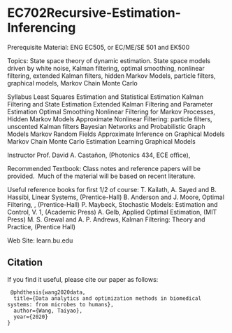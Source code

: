 # EC702Recursive-Estimation-Inferencing

 Prerequisite Material: ENG EC505, or EC/ME/SE 501 and EK500

Topics: State space theory of dynamic estimation.  State space models driven by white noise, Kalman filtering, optimal smoothing, nonlinear filtering, extended Kalman filters, hidden Markov Models, particle filters, graphical models, Markov Chain Monte Carlo


Syllabus 
Least Squares Estimation and Statistical Estimation 
Kalman Filtering and State Estimation 
Extended Kalman Filtering and Parameter Estimation 
Optimal Smoothing
Nonlinear Filtering for Markov Processes, Hidden Markov Models
Approximate Nonlinear Filtering: particle filters, unscented Kalman filters 
Bayesian Networks and Probabilistic Graph Models 
Markov Random Fields
Approximate Inference on Graphical Models
Markov Chain Monte Carlo Estimation
Learning Graphical Models

Instructor
      Prof. David A. Castañon, (Photonics 434, ECE office), 

Recommended Textbook:
Class notes and reference papers will be provided.  Much of the material will be based on recent literature.

Useful reference books for first 1/2 of course:
T. Kailath, A. Sayed and B. Hassibi,  Linear Systems, (Prentice-Hall)
          	B. Anderson and J. Moore, Optimal Filtering, , (Prentice-Hall) 
          	P. Maybeck, Stochastic Models: Estimation and Control, V. 1, (Academic Press) 
          	A. Gelb, Applied Optimal Estimation, (MIT Press) 
M. S. Grewal and A. P. Andrews, Kalman Filtering: Theory and Practice, (Prentice Hall)

Web Site: learn.bu.edu

 
 ## Citation
If you find it useful, please cite our paper as follows:

```
 @phdthesis{wang2020data,
  title={Data analytics and optimization methods in biomedical systems: from microbes to humans},
  author={Wang, Taiyao},
  year={2020}
}
```
